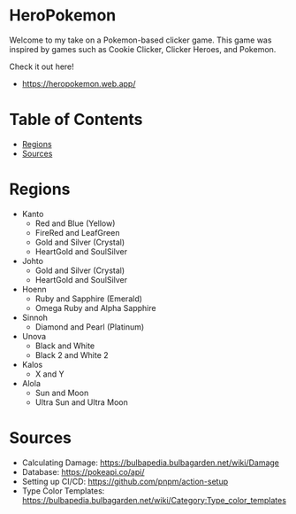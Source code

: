 # HeroPokemon

Welcome to my take on a Pokemon-based clicker game. This game was inspired by games such as Cookie Clicker, Clicker Heroes, and Pokemon.

Check it out here!
* https://heropokemon.web.app/

# Table of Contents
* [Regions](#regions)
* [Sources](#sources)

# Regions <a name="regions"></a>
* Kanto 
   * Red and Blue (Yellow)
   * FireRed and LeafGreen
   * Gold and Silver (Crystal)
   * HeartGold and SoulSilver
* Johto
   * Gold and Silver (Crystal)
   * HeartGold and SoulSilver
* Hoenn
   * Ruby and Sapphire (Emerald)
   * Omega Ruby and Alpha Sapphire
* Sinnoh
   * Diamond and Pearl (Platinum)
* Unova
   * Black and White
   * Black 2 and White 2 
* Kalos
   * X and Y
* Alola
   * Sun and Moon
   * Ultra Sun and Ultra Moon

# Sources <a name="sources"></a>
* Calculating Damage: https://bulbapedia.bulbagarden.net/wiki/Damage
* Database: https://pokeapi.co/api/
* Setting up CI/CD: https://github.com/pnpm/action-setup
* Type Color Templates: https://bulbapedia.bulbagarden.net/wiki/Category:Type_color_templates
